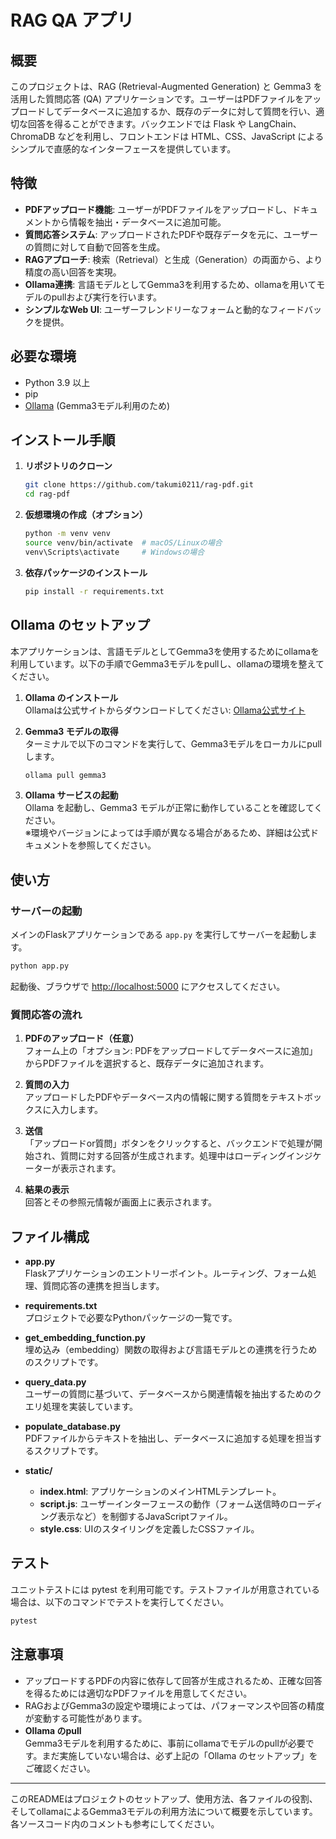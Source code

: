 # RAG QA アプリ

## 概要
このプロジェクトは、RAG (Retrieval-Augmented Generation) と Gemma3 を活用した質問応答 (QA) アプリケーションです。ユーザーはPDFファイルをアップロードしてデータベースに追加するか、既存のデータに対して質問を行い、適切な回答を得ることができます。バックエンドでは Flask や LangChain、ChromaDB などを利用し、フロントエンドは HTML、CSS、JavaScript によるシンプルで直感的なインターフェースを提供しています。

## 特徴
- **PDFアップロード機能**: ユーザーがPDFファイルをアップロードし、ドキュメントから情報を抽出・データベースに追加可能。
- **質問応答システム**: アップロードされたPDFや既存データを元に、ユーザーの質問に対して自動で回答を生成。
- **RAGアプローチ**: 検索（Retrieval）と生成（Generation）の両面から、より精度の高い回答を実現。
- **Ollama連携**: 言語モデルとしてGemma3を利用するため、ollamaを用いてモデルのpullおよび実行を行います。
- **シンプルなWeb UI**: ユーザーフレンドリーなフォームと動的なフィードバックを提供。

## 必要な環境
- Python 3.9 以上
- pip
- [Ollama](https://ollama.com/) (Gemma3モデル利用のため)

## インストール手順

1. **リポジトリのクローン**
   ```bash
   git clone https://github.com/takumi0211/rag-pdf.git
   cd rag-pdf
   ```

2. **仮想環境の作成（オプション）**
   ```bash
   python -m venv venv
   source venv/bin/activate  # macOS/Linuxの場合
   venv\Scripts\activate     # Windowsの場合
   ```

3. **依存パッケージのインストール**
   ```bash
   pip install -r requirements.txt
   ```

## Ollama のセットアップ
本アプリケーションは、言語モデルとしてGemma3を使用するためにollamaを利用しています。以下の手順でGemma3モデルをpullし、ollamaの環境を整えてください。

1. **Ollama のインストール**  
   Ollamaは公式サイトからダウンロードしてください: [Ollama公式サイト](https://ollama.com/)

2. **Gemma3 モデルの取得**  
   ターミナルで以下のコマンドを実行して、Gemma3モデルをローカルにpullします。
   ```bash
   ollama pull gemma3
   ```

3. **Ollama サービスの起動**  
   Ollama を起動し、Gemma3 モデルが正常に動作していることを確認してください。  
   ※環境やバージョンによっては手順が異なる場合があるため、詳細は公式ドキュメントを参照してください。

## 使い方

### サーバーの起動
メインのFlaskアプリケーションである `app.py` を実行してサーバーを起動します。
```bash
python app.py
```
起動後、ブラウザで [http://localhost:5000](http://localhost:5000) にアクセスしてください。

### 質問応答の流れ
1. **PDFのアップロード（任意）**  
   フォーム上の「オプション: PDFをアップロードしてデータベースに追加」からPDFファイルを選択すると、既存データに追加されます。

2. **質問の入力**  
   アップロードしたPDFやデータベース内の情報に関する質問をテキストボックスに入力します。

3. **送信**  
   「アップロードor質問」ボタンをクリックすると、バックエンドで処理が開始され、質問に対する回答が生成されます。処理中はローディングインジケーターが表示されます。

4. **結果の表示**  
   回答とその参照元情報が画面上に表示されます。

## ファイル構成

- **app.py**  
  Flaskアプリケーションのエントリーポイント。ルーティング、フォーム処理、質問応答の連携を担当します。

- **requirements.txt**  
  プロジェクトで必要なPythonパッケージの一覧です。  

- **get_embedding_function.py**  
  埋め込み（embedding）関数の取得および言語モデルとの連携を行うためのスクリプトです。

- **query_data.py**  
  ユーザーの質問に基づいて、データベースから関連情報を抽出するためのクエリ処理を実装しています。

- **populate_database.py**  
  PDFファイルからテキストを抽出し、データベースに追加する処理を担当するスクリプトです。

- **static/**  
  - **index.html**: アプリケーションのメインHTMLテンプレート。  
  - **script.js**: ユーザーインターフェースの動作（フォーム送信時のローディング表示など）を制御するJavaScriptファイル。  
  - **style.css**: UIのスタイリングを定義したCSSファイル。  

## テスト
ユニットテストには pytest を利用可能です。テストファイルが用意されている場合は、以下のコマンドでテストを実行してください。
```bash
pytest
```

## 注意事項
- アップロードするPDFの内容に依存して回答が生成されるため、正確な回答を得るためには適切なPDFファイルを用意してください。
- RAGおよびGemma3の設定や環境によっては、パフォーマンスや回答の精度が変動する可能性があります。
- **Ollama のpull**  
  Gemma3モデルを利用するために、事前にollamaでモデルのpullが必要です。まだ実施していない場合は、必ず上記の「Ollama のセットアップ」をご確認ください。

---

このREADMEはプロジェクトのセットアップ、使用方法、各ファイルの役割、そしてollamaによるGemma3モデルの利用方法について概要を示しています。各ソースコード内のコメントも参考にしてください。
